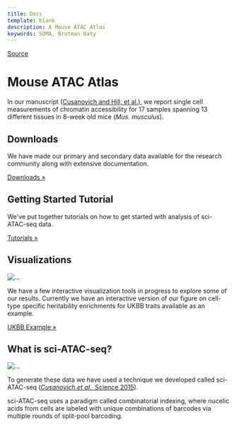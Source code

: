 ```yaml
---
title: Docs
template: blank
description: A Mouse ATAC Atlas
keywords: SOMA, Brotman Baty
---
```


[Source](http://atlas.gs.washington.edu/mouse-atac/ 'Permalink to Mouse ATAC Atlas')

# Mouse ATAC Atlas

In our manuscript ([Cusanovich and Hill, et al.][1]), we report single cell measurements of chromatin accessibility for 17 samples spanning 13 different tissues in 8-week old mice (_Mus. musculus_).

## Downloads

We have made our primary and secondary data available for the research community along with extensive documentation.

[Downloads »][2]

## Getting Started Tutorial

We've put together tutorials on how to get started with analysis of sci-ATAC-seq data.

[Tutorials »][3]

## Visualizations

![...][4]

We have a few interactive visualization tools in progress to explore some of our results. Currently we have an interactive version of our figure on cell-type specific heritability enrichments for UKBB traits available as an example.

[UKBB Example »][5]

## What is sci-ATAC-seq?

![...][6]

To generate these data we have used a technique we developed called sci-ATAC-seq ([_Cusanovich et al._, Science 2015][7]).

sci-ATAC-seq uses a paradigm called combinatorial indexing, where nucelic acids from cells are labeled with unique combinations of barcodes via multiple rounds of split-pool barcoding.

[1]: https://www.cell.com/cell/fulltext/S0092-8674(18)30855-9
[2]: http://atlas.gs.washington.edu/mouse-atac/data/
[3]: http://atlas.gs.washington.edu/mouse-atac/docs/
[4]: /images/ukbb_viz.png
[5]: http://atlas.gs.washington.edu/mouse-atac/ukbb_visualization/
[6]: /images/sciatac.png
[7]: http://science.sciencemag.org/content/348/6237/910.long
